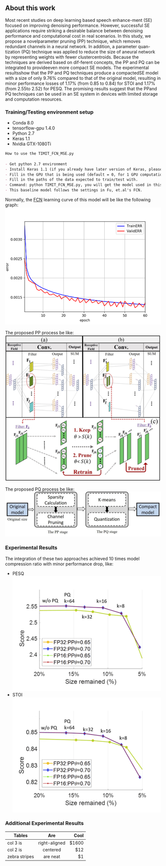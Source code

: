 ## About this work

Most recent studies on deep learning based speech enhance-ment (SE) focused on improving denoising performance. However, successful SE applications require striking a desirable balance between denoising performance and computational cost in real scenarios. In this study, we propose a novelparameter pruning (PP) technique, which removes redundant channels in a neural network. In addition, a parameter quan-tization (PQ) technique was applied to reduce the size of aneural network by representing weights with fewer  clustercentroids. Because the techniques are derived based on dif-ferent concepts, the PP and PQ can be integrated to provideeven  more compact SE models. The experimental resultsshow that the PP and PQ techniques produce a compactedSE model with a size of only  9.76% compared to that of the original model, resulting in minor performance losses of 1.17% (from 0.85 to 0.84) for STOI and 1.17%(from 2.55to 2.52) for PESQ. The promising results suggest that the PPand PQ techniques can be used in an SE system in devices with limited storage and computation resources.

### Training/Testing environment setup

- Conda 8.0
- tensorflow-gpu 1.4.0
- Python 2.7
- Keras 1.1
- Nvidia GTX-1080Ti

```markdown
How to use the TIMIT_FCN_MSE.py

- Get python 2.7 environment
- Install Keras 1.1 (if you already have later version of Keras, please reinstall this version). 
- Fill in the GPU that is being used (default = 0, for 1 GPU computation resource, -1 for no CPU computation resource).
- Fill in the paths of the data expected to train/test with.
- Command: python TIMIT_FCN_MSE.py, you will get the model used in this work.
- This baseline model follows the settings in Fu, et.al's FCN.
```
Normally, the [FCN](https://github.com/JasonSWFu/End-to-end-waveform-utterance-enhancement/) learning curve of this model will be like the following graph:
![image](https://github.com/WilliamYu1993/ICSE/blob/master/images/Learning_curve_FCNN_TIMIT_MSE.png)



The proposed PP process be like:
![image](https://github.com/WilliamYu1993/ICSE/blob/master/images/pruning_overall.png)

The proposed PQ process be like:
![image](https://github.com/WilliamYu1993/ICSE/blob/master/images/process.png)

### Experimental Results
The integration of these two approaches achieved 10 times model compression ratio with minor performance drop, like:
- PESQ
![image](https://github.com/WilliamYu1993/ICSE/blob/master/images/FP1632_pesq.png)
- STOI
![image](https://github.com/WilliamYu1993/ICSE/blob/master/images/FP1632_stoi.png)

### Additional Experimental Results

| Tables        | Are           | Cool  |
| ------------- |:-------------:| -----:|
| col 3 is      | right-aligned | $1600 |
| col 2 is      | centered      |   $12 |
| zebra stripes | are neat      |    $1 |
